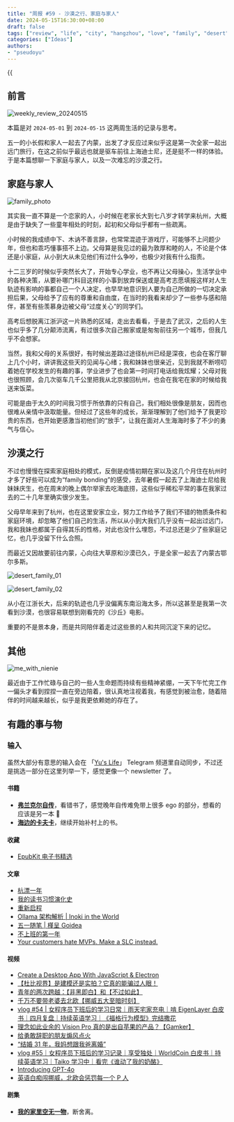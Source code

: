```yaml
---
title: "周报 #59 - 沙漠之行、家庭与家人"
date: 2024-05-15T16:30:00+08:00
draft: false
tags: ["review", "life", "city", "hangzhou", "love", "family", "desert", "inner-mongolia", "trip"]
categories: ["Ideas"]
authors:
- "pseudoyu"
---
```


{{<audio src="audios/photograph.mp3" caption="《Photograph - Ed Sheeran》" >}}

## 前言

![weekly_review_20240515](https://image.pseudoyu.com/images/weekly_review_20240515.png)

本篇是对 `2024-05-01` 到 `2024-05-15` 这两周生活的记录与思考。

五一的小长假和家人一起去了内蒙，出发了才反应过来似乎这是第一次全家一起出远门旅行，在这之前似乎最远也就是驱车前往上海迪士尼，还是挺不一样的体验。于是本篇想聊一下家庭与家人，以及一次难忘的沙漠之行。

## 家庭与家人

![family_photo](https://image.pseudoyu.com/images/family_photo.jpg)

其实我一直不算是一个恋家的人，小时候在老家长大到七八岁才转学来杭州，大概是由于缺失了一些童年相处的时刻，起初和父母似乎都有一些疏离。

小时候的我成绩中下、木讷不善言辞，也常常混迹于游戏厅，可能够不上问题少年，但也和乖巧懂事搭不上边。父母算是我见过的最为敦厚和睦的人，不论是个体还是小家庭，从小到大从未见他们有过什么争吵，也极少对我有什么指责。

十二三岁的时候似乎突然长大了，开始专心学业，也不再让父母操心，生活学业中的各种决策，从要补哪门科目这样的小事到放弃保送或是高考志愿填报这样对人生轨迹有影响的事都自己一个人决定，也早早地意识到人要为自己所做的一切决定承担后果，父母给予了应有的尊重和自由度，在当时的我看来却少了一些参与感和陪伴，甚至有些羡慕身边被父母“过度关心”的同学们。

高考后想脱离江浙沪这一片熟悉的区域，走出去看看，于是去了武汉，之后的人生也似乎多了几分颠沛流离，有过很多次自己搬家或是匆匆前往另一个城市，但我几乎不会想家。

当然，我和父母的关系很好，有时候出差路过途径杭州已经是深夜，也会在客厅聊上几个小时，讲讲我这些天的见闻与心绪；我和妹妹也很亲近，见到我就不断唠叨着她在学校发生的有趣的事，学业进步了也会第一时间打电话给我炫耀；父母对我也很照顾，会几次驱车几千公里把我从北京接回杭州，也会在我宅在家的时候给我送来饭菜。

可能是由于太久的时间我习惯于所依靠的只有自己，我们相处很像是朋友，因而也很难从亲情中汲取能量。但经过了这些年的成长，渐渐理解到了他们给予了我更珍贵的东西，也开始更感激当初他们的“放手”，让我在面对人生海海时多了不少的勇气与信心。

## 沙漠之行

不过也慢慢在探索家庭相处的模式，反倒是疫情初期在家以及这几个月住在杭州时才多了好些可以成为“family bonding”的感受，去年暑假一起去了上海迪士尼给我妹妹庆生，也在周末的晚上偶尔举家去吃海底捞，这些似乎稀松平常的事在我家过去的二十几年里确实很少发生。

父母早年来到了杭州，也在这里安家立业，努力工作给予了我们不错的物质条件和家庭环境，却忽略了他们自己的生活，所以从小到大我们几乎没有一起出过远门，我和我妹也都属于自得其乐的性格，对此也没什么埋怨，不过总还是少了些家庭记忆，也几乎没留下什么合照。

而最近又因故要前往内蒙，心向往大草原和沙漠已久，于是全家一起去了内蒙古鄂尔多斯。

![desert_family_01](https://image.pseudoyu.com/images/desert_family_01.png)

![desert_family_02](https://image.pseudoyu.com/images/desert_family_02.png)

从小在江浙长大，后来的轨迹也几乎没偏离东南沿海太多，所以这甚至是我第一次看到沙漠，也很容易联想到刚看完的《沙丘》电影。

重要的不是景本身，而是共同陪伴着走过这些景的人和共同沉淀下来的记忆。

## 其他

![me_with_nienie](https://image.pseudoyu.com/images/me_with_nienie.jpg)

最近由于工作忙碌与自己的一些人生命题而持续有些精神紧绷，一天下午忙完工作一偏头才看到捏捏一直在旁边陪着，很认真地注视着我，有感觉到被治愈，随着陪伴的时间越来越长，似乎是我更依赖她的存在了。

## 有趣的事与物

### 输入

虽然大部分有意思的输入会在 「[Yu's Life](https://t.me/pseudoyulife)」 Telegram 频道里自动同步，不过还是挑选一部分在这里列举一下，感觉更像一个 newsletter 了。

#### 书籍

- [**弗兰克尔自传**](https://book.douban.com/subject/26677130/)，看错书了，感觉晚年自传难免带上很多 ego 的部分，想看的应该是另一本 🥲
- [**海边的卡夫卡**](https://book.douban.com/subject/30144095/)，继续开始补村上的书。

#### 收藏

- [EpubKit 电子书精选](https://books.epubkit.app/)

#### 文章

- [杭漂一年](https://quakewang.github.io/life/24_04-one_year/)
- [我的读书习惯演化史](https://blog.douchi.space/reading-habbits/)
- [重新启程](https://blog.codingnow.com/2024/05/farewell.html)
- [Ollama 架构解析 | Inoki in the World](https://blog.inoki.cc/2024/04/16/Ollama-cn/)
- [五一随笔 | 槿呈 Goidea](https://justgoidea.com/posts/2024-015/)
- [不上班的第一年](https://lutaonan.com/blog/a-year-off-work/)
- [Your customers hate MVPs. Make a SLC instead.](https://longform.asmartbear.com/slc)

#### 视频

- [Create a Desktop App With JavaScript & Electron](https://www.youtube.com/watch?v=ML743nrkMHw)
- [【杜比视界】是建模还是实拍？它真的能骗过人眼！](https://www.bilibili.com/video/BV1KE42157Qp)
- [青年的两次跨越：【非黑即白】和【不过如此】](https://www.bilibili.com/video/BV1jJ4m1J7ba)
- [千万不要带老婆去北欧【挪威五大至暗时刻】](https://www.bilibili.com/video/BV1uC411E7jU)
- [vlog #54 | 女程序员下班后的学习日常｜雨天宅家充电｜啃 EigenLayer 白皮书｜四月复盘｜持续英语学习｜《福格行为模型》完结撒花](https://www.bilibili.com/video/BV1Er421J7M8)
- [理念如此业余的 Vision Pro 真的是出自苹果的产品？【Gamker】](https://www.bilibili.com/video/BV1uf421U7eT)
- [给勇敢辞职的朋友煽风点火](https://www.bilibili.com/video/BV17T421Q7ej)
- [“结婚 31 年，我妈想跟我爸离婚”](https://www.bilibili.com/video/BV1PZ42177eS)
- [vlog #55｜女程序员下班后的学习记录｜享受独处｜WorldCoin 白皮书｜持续英语学习｜Taiko 学习中｜看完《谁动了我的奶酪》](https://www.bilibili.com/video/BV16H4y1g7GY)
- [Introducing GPT-4o](https://www.youtube.com/watch?v=DQacCB9tDaw)
- [英语白痴闯挪威，北欧会惩罚每一个 P 人](https://www.bilibili.com/video/BV1Ay411e7uD)

#### 剧集

- [**我的家里空无一物**](http://movie.douban.com/subject/26689409/)，断舍离。
